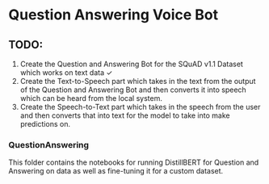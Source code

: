 # Question Answering Voice Bot

## TODO:

1. Create the Question and Answering Bot for the SQuAD v1.1 Dataset which works
   on text data ✓
2. Create the Text-to-Speech part which takes in the text from the output of the
   Question and Answering Bot and then converts it into speech which can be
   heard from the local system.
3. Create the Speech-to-Text part which takes in the speech from the user and
   then converts that into text for the model to take into make predictions on.

### QuestionAnswering

This folder contains the notebooks for running DistillBERT for Question and
Answering on data as well as fine-tuning it for a custom dataset.
